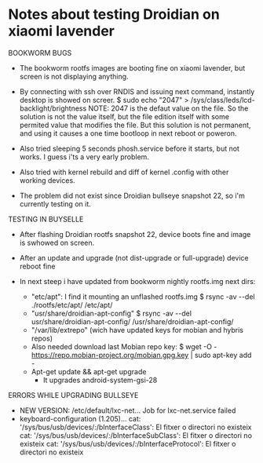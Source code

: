 # Notes about testing Droidian on xiaomi lavender

BOOKWORM BUGS
- The bookworm rootfs images are booting fine on xiaomi lavender, but screen is not displaying anything.

- By connecting with ssh over RNDIS and issuing next command,  instantly desktop is showed on screer.
     $ sudo echo "2047" > /sys/class/leds/lcd-backlight/brightness
     NOTE: 2047 is the defaut value on the file. So the solution is not the value itself, but the file edition itself with some permited value that modifies the file.
  But this solution is not permanent, and using it causes a one time bootloop in next reboot or poweron.

- Also tried sleeping 5 seconds phosh.service before it starts, but not works. I guess i'ts a very early problem.

- Also tried with kernel rebuild and diff of kernel .config with other working devices.

- The problem did not exist since Droidian bullseye snapshot 22, so i'm currently testing on it.

TESTING IN BUYSELLE
- After flashing Droidian rootfs snapshot 22, device boots fine and image is swhowed on screen.

- After an update and upgrade (not dist-upgrade or full-upgrade) device reboot fine

- In next steep i have updated from bookworm nightly rootfs.img next dirs:
  - "etc/apt": I find it mounting an unflashed rootfs.img
     $ rsync -av --del ./rootfs/etc/apt/  /etc/apt/ 
  - "usr/share/droidian-apt-config"
     $ rsync -av --del usr/share/droidian-apt-config/ /usr/share/droidian-apt-config/
  - "/var/lib/extrepo" (wich have updated keys for mobian and hybris repos)
  - Also needed download last Mobian repo key:
    $ wget -O - https://repo.mobian-project.org/mobian.gpg.key | sudo apt-key add -
  - Apt-get update && apt-get upgrade
    - It upgrades android-system-gsi-28

ERRORS WHILE UPGRADING BULLSEYE
- NEW VERSION: /etc/default/lxc-net…
  Job for lxc-net.service failed
- keyboard-configuration (1.205)…
  cat: '/sys/bus/usb/devices/*:*/bInterfaceClass': El fitxer o directori no existeix
  cat: '/sys/bus/usb/devices/*:*/bInterfaceSubClass': El fitxer o directori no existeix
  cat: '/sys/bus/usb/devices/*:*/bInterfaceProtocol': El fitxer o directori no existeix
